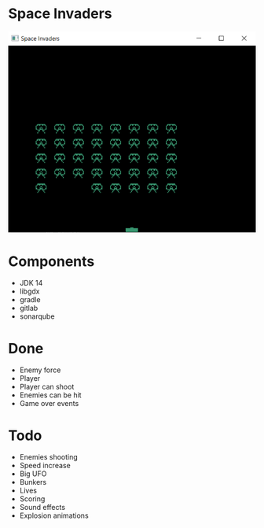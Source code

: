 # Space Invaders
![Screenshot](screenshot.png)
# Components
* JDK 14
* libgdx
* gradle
* gitlab
* sonarqube
# Done
* Enemy force
* Player
* Player can shoot
* Enemies can be hit
* Game over events
# Todo
* Enemies shooting
* Speed increase
* Big UFO
* Bunkers
* Lives
* Scoring
* Sound effects
* Explosion animations
